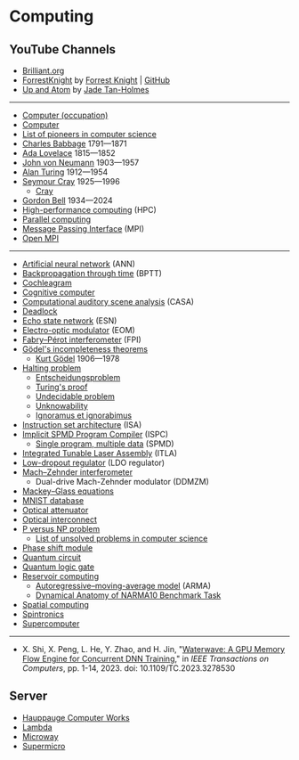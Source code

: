 # Computing
## YouTube Channels
* [Brilliant.org](https://www.youtube.com/c/BrilliantOrg)
* [ForrestKnight](https://www.youtube.com/@fknight/) by [Forrest Knight](https://www.linkedin.com/in/forrestpknight/) | [GitHub](https://github.com/ForrestKnight)
* [Up and Atom](https://www.youtube.com/@upandatom) by [Jade Tan-Holmes](https://www.linkedin.com/in/jade-tan-holmes-2b6846175/)
---
* [Computer (occupation)](https://en.wikipedia.org/wiki/Computer_(occupation))
* [Computer](https://en.wikipedia.org/wiki/Computer)
* [List of pioneers in computer science](https://en.wikipedia.org/wiki/List_of_pioneers_in_computer_science)
* [Charles Babbage](https://en.wikipedia.org/wiki/Charles_Babbage) 1791&mdash;1871
* [Ada Lovelace](https://en.wikipedia.org/wiki/Ada_Lovelace) 1815&mdash;1852
* [John von Neumann](https://en.wikipedia.org/wiki/John_von_Neumann) 1903&mdash;1957
* [Alan Turing](https://en.wikipedia.org/wiki/Alan_Turing) 1912&mdash;1954
* [Seymour Cray](https://en.wikipedia.org/wiki/Seymour_Cray) 1925&mdash;1996
  * [Cray](https://en.wikipedia.org/wiki/Cray)
* [Gordon Bell](https://en.wikipedia.org/wiki/Gordon_Bell) 1934&mdash;2024
* [High-performance computing](https://en.wikipedia.org/wiki/High-performance_computing) (HPC)
* [Parallel computing](https://en.wikipedia.org/wiki/Parallel_computing)
* [Message Passing Interface](https://en.wikipedia.org/wiki/Message_Passing_Interface) (MPI)
* [Open MPI](https://en.wikipedia.org/wiki/Open_MPI)
---
* [Artificial neural network](https://en.wikipedia.org/wiki/Artificial_neural_network) (ANN)
* [Backpropagation through time](https://en.wikipedia.org/wiki/Backpropagation_through_time) (BPTT)
* [Cochleagram](https://en.wiktionary.org/wiki/cochleagram)
* [Cognitive computer](https://en.wikipedia.org/wiki/Cognitive_computer)
* [Computational auditory scene analysis](https://en.wikipedia.org/wiki/Computational_auditory_scene_analysis) (CASA)
* [Deadlock](https://en.wikipedia.org/wiki/Deadlock)
* [Echo state network](https://en.wikipedia.org/wiki/Echo_state_network) (ESN)
* [Electro-optic modulator](https://en.wikipedia.org/wiki/Electro-optic_modulator) (EOM)
* [Fabry–Pérot interferometer](https://en.wikipedia.org/wiki/Fabry%E2%80%93P%C3%A9rot_interferometer) (FPI)
* [Gödel's incompleteness theorems](https://en.wikipedia.org/wiki/G%C3%B6del%27s_incompleteness_theorems)
  * [Kurt Gödel](https://en.wikipedia.org/wiki/Kurt_G%C3%B6del) 1906&mdash;1978
* [Halting problem](https://en.wikipedia.org/wiki/Halting_problem)
  * [Entscheidungsproblem](https://en.wikipedia.org/wiki/Entscheidungsproblem)
  * [Turing's proof](https://en.wikipedia.org/wiki/Turing%27s_proof)
  * [Undecidable problem](https://en.wikipedia.org/wiki/Undecidable_problem)
  * [Unknowability](https://en.wikipedia.org/wiki/Unknowability)
  * [Ignoramus et ignorabimus](https://en.wikipedia.org/wiki/Ignoramus_et_ignorabimus)
* [Instruction set architecture](https://en.wikipedia.org/wiki/Instruction_set_architecture) (ISA)
* [Implicit SPMD Program Compiler](https://ispc.github.io/) (ISPC)
  * [Single program, multiple data](https://en.wikipedia.org/wiki/Single_program,_multiple_data) (SPMD) 
* [Integrated Tunable Laser Assembly](https://de.wikipedia.org/wiki/Integrated_Tunable_Laser_Assembly) (ITLA)
* [Low-dropout regulator](https://en.wikipedia.org/wiki/Low-dropout_regulator) (LDO regulator)
* [Mach–Zehnder interferometer](https://en.wikipedia.org/wiki/Mach%E2%80%93Zehnder_interferometer)
  * Dual-drive Mach-Zehnder modulator (DDMZM)
* [Mackey–Glass equations](https://en.wikipedia.org/wiki/Mackey%E2%80%93Glass_equations)
* [MNIST database](https://en.wikipedia.org/wiki/MNIST_database)
* [Optical attenuator](https://en.wikipedia.org/wiki/Optical_attenuator)
* [Optical interconnect](https://en.wikipedia.org/wiki/Optical_interconnect)
* [P versus NP problem](https://en.wikipedia.org/wiki/P_versus_NP_problem)
  * [List of unsolved problems in computer science](https://en.wikipedia.org/wiki/List_of_unsolved_problems_in_computer_science)
* [Phase shift module](https://en.wikipedia.org/wiki/Phase_shift_module)
* [Quantum circuit](https://en.wikipedia.org/wiki/Quantum_circuit)
* [Quantum logic gate](https://en.wikipedia.org/wiki/Quantum_logic_gate)
* [Reservoir computing](https://en.wikipedia.org/wiki/Reservoir_computing)
  * [Autoregressive–moving-average model](https://en.wikipedia.org/wiki/Autoregressive%E2%80%93moving-average_model) (ARMA)
  * [Dynamical Anatomy of NARMA10 Benchmark Task](https://www.arxiv-vanity.com/papers/1906.04608/)
* [Spatial computing](https://en.wikipedia.org/wiki/Spatial_computing)
* [Spintronics](https://en.wikipedia.org/wiki/Spintronics)
* [Supercomputer](https://en.wikipedia.org/wiki/Supercomputer)
---
* X. Shi, X. Peng, L. He, Y. Zhao, and H. Jin, "[Waterwave: A GPU Memory Flow Engine for Concurrent DNN Training](https://ezproxy.stevens.edu:2161/document/10130297)," in *IEEE Transactions on Computers*, pp. 1-14, 2023. doi: 10.1109/TC.2023.3278530
## Server
* [Hauppauge Computer Works](https://en.wikipedia.org/wiki/Hauppauge_Computer_Works)
* [Lambda](https://lambdalabs.com/)
* [Microway](https://www.microway.com/)
* [Supermicro](https://en.wikipedia.org/wiki/Supermicro)
